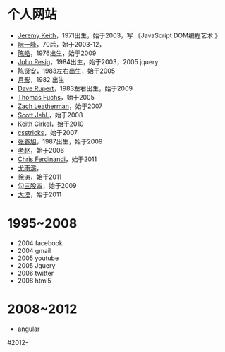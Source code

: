 # 个人网站
- [Jeremy Keith](https://adactio.com/articles)，1971出生，始于2003，写 《JavaScript DOM编程艺术 》
- [阮一峰](https://www.ruanyifeng.com/blog/2003/12/)，70后，始于2003-12，
- [陈皓](https://coolshell.cn/page/74)，1976出生，始于2009 
- [John Resig](https://johnresig.com/category/blog/page/66/)，1984出生，始于2003，2005 jquery
- [陈贤安](https://realazy.com/)，1983左右出生，始于2005
- [月影](https://www.zhihu.com/people/yue-ying-2-61/posts/posts_by_votes)，1982 出生
- [Dave Rupert](https://daverupert.com/)，1983左右出生，始于2009
- [Thomas Fuchs](https://mir.aculo.us/page/40/)，始于2005
- [Zach Leatherman](https://www.zachleat.com/web/)，始于2007
- [Scott Jehl.](https://scottjehl.com/work/)，始于2008
- [Keith Cirkel](https://www.keithcirkel.co.uk/)，始于2010
- [csstricks](https://css-tricks.com/category/articles/page/476/)，始于2007
- [张鑫旭](https://www.zhangxinxu.com/wordpress/page/92/)，1987出生，始于2009
- [老赵](https://www.cnblogs.com/JeffreyZhao?page=16)，始于2006
- [Chris Ferdinandi](https://gomakethings.com/articles/page/72/)，始于2011
- [尤雨溪]()，
- [徐涛](https://www.cnblogs.com/TomXu)，始于2011
- [勾三股四](https://jiongks.name/)，始于2009
- [大漠](https://fedev.cn/post/?page=182)，始于2011

# 1995~2008
- 2004 facebook
- 2004 gmail
- 2005 youtube
- 2005 Jquery
- 2006 twitter
- 2008 html5

# 2008~2012
- angular

#2012-
